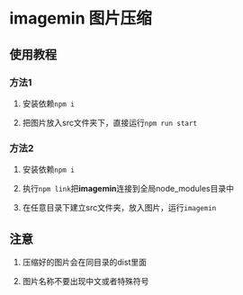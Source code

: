 # imagemin 图片压缩

## 使用教程

### 方法1

1. 安装依赖`npm i`

2. 把图片放入src文件夹下，直接运行`npm run start`

### 方法2

1. 安装依赖`npm i`

2. 执行`npm link`把**imagemin**连接到全局node_modules目录中

3. 在任意目录下建立src文件夹，放入图片，运行`imagemin`

## 注意

1. 压缩好的图片会在同目录的dist里面

2. 图片名称不要出现中文或者特殊符号